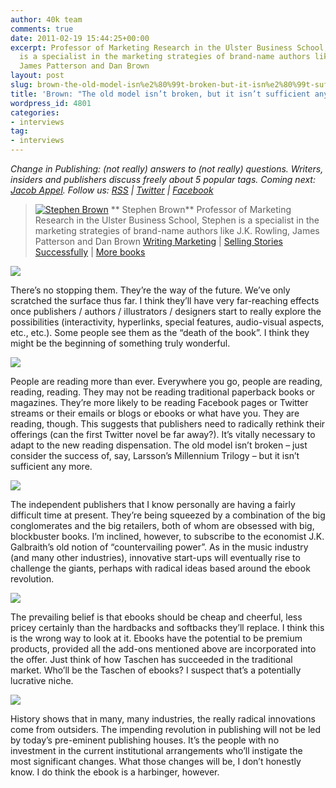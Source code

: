 ```yaml
---
author: 40k team
comments: true
date: 2011-02-19 15:44:25+00:00
excerpt: Professor of Marketing Research in the Ulster Business School, Stephen Brown
  is a specialist in the marketing strategies of brand-name authors like J.K. Rowling,
  James Patterson and Dan Brown
layout: post
slug: brown-the-old-model-isn%e2%80%99t-broken-but-it-isn%e2%80%99t-sufficient-any-more
title: 'Brown: "The old model isn’t broken, but it isn’t sufficient any more."'
wordpress_id: 4801
categories:
- interviews
tag:
- interviews
---
```


_Change in Publishing: (not really) answers to (not really) questions.
Writers, insiders and publishers discuss freely about 5 popular tags.
Coming next: [Jacob Appel](http://www.40kbooks.com/?p=4928). Follow us: [RSS](http://www.40kbooks.com/?feed=rss2) | [Twitter](http://twitter.com/#!/40kBooks) | [Facebook](http://www.facebook.com/40kbooks)_


> [![Stephen Brown](http://www.40kbooks.com/wp-content/uploads/StephenBrown.jpg)](http://www.40kbooks.com/?attachment_id=3382) ** Stephen Brown**
Professor of Marketing Research in the Ulster Business School, Stephen is a specialist in the marketing strategies of brand-name authors like J.K. Rowling, James Patterson and Dan Brown
[Writing Marketing](http://www.amazon.com/Writing-Marketing-Professor-Stephen-Brown/dp/1412902657/ref=sr_1_1?ie=UTF8&qid=1298127813&sr=8-1) | [Selling Stories Successfully](http://www.amazon.com/Selling-Stories-Successfully-ebook/dp/B004IWQVEK/ref=sr_1_1?ie=UTF8&m=A3KSZ402CI2EG1&s=books&qid=1298127956&sr=1-1) | [More books](http://www.sfxbrown.com/books_list.php?category_name=All)


[![](http://www.40kbooks.com/wp-content/uploads/tagebook.jpg)](http://www.40kbooks.com/?attachment_id=4810)

There’s no stopping them. They’re the way of the future.
We’ve only scratched the surface thus far. I think they’ll have very far-reaching effects once publishers / authors / illustrators / designers start to really explore the possibilities (interactivity, hyperlinks, special features, audio-visual aspects, etc., etc.). Some people see them as the “death of the book”. I think they might be the beginning of something truly wonderful.

[![](http://www.40kbooks.com/wp-content/uploads/tag-future.jpg)](http://www.40kbooks.com/?attachment_id=4815)

People are reading more than ever.
Everywhere you go, people are reading, reading, reading. They may not be reading traditional paperback books or magazines. They’re more likely to be reading Facebook pages or Twitter streams or their emails or blogs or ebooks or what have you. They are reading, though. This suggests that publishers need to radically rethink their offerings (can the first Twitter novel be far away?). It’s vitally necessary to adapt to the new reading dispensation. The old model isn’t broken – just consider the success of, say, Larsson’s Millennium Trilogy – but it isn’t sufficient any more.

[![](http://www.40kbooks.com/wp-content/uploads/tag-indie.jpg)](http://www.40kbooks.com/?attachment_id=4818)

The independent publishers that I know personally are having a fairly difficult time at present. They’re being squeezed by a combination of the big conglomerates and the big retailers, both of whom are obsessed with big, blockbuster books.
I’m inclined, however, to subscribe to the economist J.K. Galbraith’s old notion of “countervailing power”. As in the music industry (and many other industries), innovative start-ups will eventually rise to challenge the giants, perhaps with radical ideas based around the ebook revolution.

[![](http://www.40kbooks.com/wp-content/uploads/tag-prices.jpg)](http://www.40kbooks.com/?attachment_id=4821)

The prevailing belief is that ebooks should be cheap and cheerful, less pricey certainly than the hardbacks and softbacks they’ll replace.
I think this is the wrong way to look at it. Ebooks have the potential to be premium products, provided all the add-ons mentioned above are incorporated into the offer. Just think of how Taschen has succeeded in the traditional market. Who’ll be the Taschen of ebooks? I suspect that’s a potentially lucrative niche.

[![](http://www.40kbooks.com/wp-content/uploads/tag-innovation.jpg)](http://www.40kbooks.com/?attachment_id=4828)

History shows that in many, many industries, the really radical innovations come from outsiders. The impending revolution in publishing will not be led by today’s pre-eminent publishing houses. It’s the people with no investment in the current institutional arrangements who’ll instigate the most significant changes. What those changes will be, I don’t honestly know. I do think the ebook is a harbinger, however.
